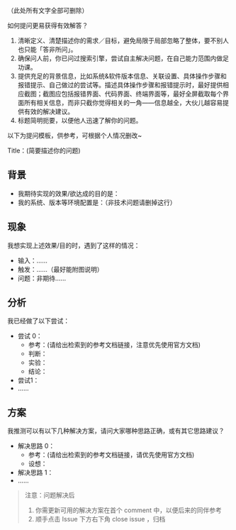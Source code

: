 （此处所有文字全部可删除）

如何提问更易获得有效解答？

1. 清晰定义、清楚描述你的需求／目标，避免局限于局部忽略了整体，要不别人也只能「答非所问」。
2. 确保问人前，你已问过搜索引擎，尝试自主解决问题，在自己能力范围内做足功课。
3. 提供充足的背景信息，比如系统&软件版本信息、关联设置、具体操作步骤和报错提示、自己做过的尝试等。描述具体操作步骤和报错提示时，最好提供相应截图；截图应包括报错界面、代码界面、终端界面等，最好全屏截取每个界面所有相关信息，而非只截你觉得相关的一角——信息越全，大伙儿越容易提供有效的解决建议。
4. 标题简明扼要，以便他人迅速了解你的问题。

以下为提问模板，供参考，可根据个人情况删改~

Title：(简要描述你的问题)

## 背景


- 我期待实现的效果/欲达成的目的是：
- 我的系统、版本等环境配置是：（非技术问题请删掉这行）


## 现象

我想实现上述效果/目的时，遇到了这样的情况：

- 输入：……
- 触发：……（最好能附图说明）
- 问题：非期待……

## 分析

我已经做了以下尝试：

- 尝试 0：
    - 参考：(请给出检索到的参考文档链接，注意优先使用官方文档)
    - 判断：
    - 实验：
    - 结论：
- 尝试1：
- ……

## 方案

我推测可以有以下几种解决方案，请问大家哪种思路正确，或有其它思路建议？

- 解决思路 0：
    - 参考：(请给出检索到的参考文档链接，请优先使用官方文档)
    - 设想：
- 解决思路 1：
- ……



> 注意：问题解决后
> 	
> 1. 你需更新可用的解决方案在首个 comment 中，以便后来的同伴参考
> 2. 顺手点击 Issue 下方右下角 close issue ，归档



